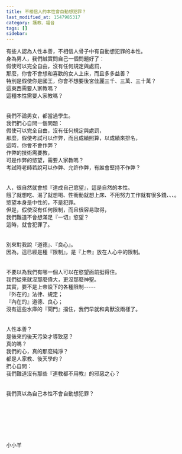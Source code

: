 ```yaml
---
title: 不相信人的本性會自動想犯罪？
last_modified_at: 1547985317
category: 護教、福音
tags: []
sidebar: 
---
```


<p>有些人認為人性本善，不相信人骨子中有自動想犯罪的本性。<br/><!--more-->身為男人，我們誠實問自己一個問題好了：<br/>假使可以完全自由，沒有任何規定與處罰，<br/>那麼，你會不會想和喜歡的女人上床，而且多多益善？<br/>特別是假使你是國王，你會不想要後宮佳麗三千、三萬、三十萬？<br/>這東西需要人家教嗎？<br/>這種本性需要人家教嗎？<br/><br/><br/>我們不論男女，都當過學生。<br/>我們捫心自問一個問題：<br/>假使可以完全自由，沒有任何規定與處罰， <br/>那麼，假使考試可以作弊，而且成績照算，以成績來排名，<br/>這時，你會不會作弊？<br/>作弊的技術需要教，<br/>可是作弊的慾望，需要人家教嗎？<br/>考試時老師若說可以作弊、允許作弊，有誰會堅持不作弊？<br/><br/><br/>人，很自然就會想『達成自己慾望』，這是自然的本性。<br/>餓了就想吃、渴了就想喝、性衝動就想上床、不用努力工作就有很多錢、、、。<br/>慾望本身是中性的，不是犯罪。<br/>但是，假使沒有任何限制，而且很容易取得，<br/>我們難道不會想滿足『一切』慾望？<br/>這時，就會犯罪了。<br/><br/><br/>別來對我說『道德』、『良心』。<br/>因為，這已經是種『限制』，是『上帝』放在人心中的限制。<br/><br/><br/>不要以為我們有哪一個人可以在慾望面前挺得住。<br/>我們從來就沒那麼偉大，更沒那麼神聖。<br/>其實，要不是上帝設下的各種限制-----<br/>『外在的』法律、規定；<br/>『內在的』道德、良心；<br/>沒有這些水庫的『閘門』擋住，我們早就和禽獸沒兩樣了。<br/><br/><br/>人性本善？<br/>是後來的後天污染才導致惡？<br/>真的嗎？<br/>我們的心，真的那麼純淨？<br/>都是人家教、後天學的？<br/>捫心自問：<br/>我們難道沒有那些『連教都不用教』的邪惡之心？<br/><br/><br/>我們真以為自己本性不會自動想犯罪？<br/><br/><br/><br/><br/><br/><br/><br/>小小羊<br/><br/><br/><br/></p>